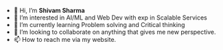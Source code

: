 - 👋 Hi, I’m <b>Shivam Sharma</b>
- 👀 I’m interested in AI/ML and Web Dev with exp in Scalable Services
- 🌱 I’m currently learning Problem solving and Critical thinking
- 💞️ I’m looking to collaborate on anything that gives me new perspective.
- 📫 How to reach me via my website.

<!---
ShivamS2201/ShivamS2201 is a ✨ special ✨ repository because its `README.md` (this file) appears on your GitHub profile.
You can click the Preview link to take a look at your changes.
--->
